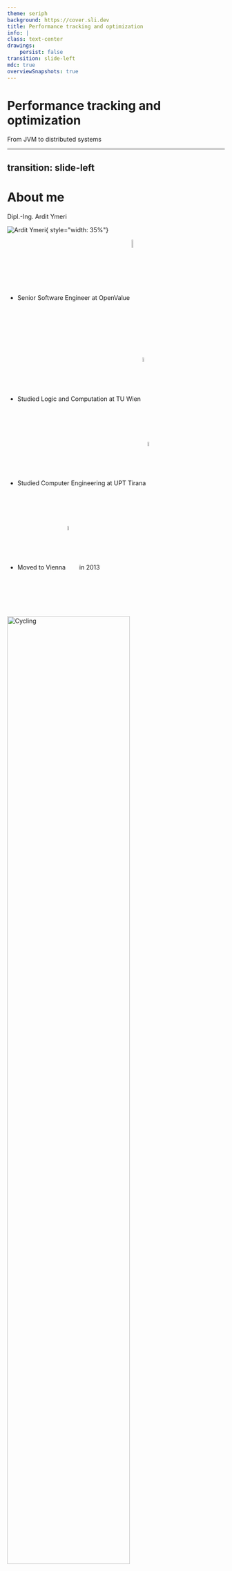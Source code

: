 ```yaml
---
theme: seriph
background: https://cover.sli.dev
title: Performance tracking and optimization
info: |
class: text-center
drawings: 
    persist: false 
transition: slide-left
mdc: true
overviewSnapshots: true
---
```


# Performance tracking and optimization

From JVM to distributed systems 

<div class="pt-12">
  <span @click="$slidev.nav.next" class="px-2 py-1 rounded cursor-pointer" hover="bg-white bg-opacity-10">
    <carbon:arrow-right class="inline"/>
  </span>
</div>

---
transition: slide-left
---

# About me

Dipl.-Ing. Ardit Ymeri 

<div grid="~ cols-2 gap-4">

<div>

![Ardit Ymeri](./media/ardit/Ardit-profile-pic.png){ style="width: 35%"}

 <ul>
  <li>Senior Software Engineer at OpenValue <img src="./media/logos/OpenValue-logo.png" style="display: inline; vertical-align: middle; width: 7%;" /></li>
  <li>Studied Logic and Computation at TU Wien <img src="./media/logos/tuwien-logo.svg" style="display: inline; vertical-align: middle; width: 5%;" /></li>
  <li>Studied Computer Engineering at UPT Tirana <img src="./media/logos/Logo-UPT-me-elemente-blu-277x300.png" style="display: inline; vertical-align: middle; width: 5%;" /></li>
  <li>Moved to Vienna <img src="./media/logos/2560px-Vienna_logo.webp" style="display: inline; vertical-align: middle; width: 5%;" /> in 2013</li>
 </ul>

 </div>

<div class="relative w-[300px] h-[300px]">
  <img v-click src="./media/ardit/ArditCycling.png" alt="Cycling" class="absolute inset-0" style="top: 0; left: 0; width: 75%;" />
  <img v-click src="./media/ardit/Ardits-guitar.png" alt="swimming" class="absolute inset-0" style="top: 35px; left: 35px; width: 75%;" />
  <img v-click src="./media/ardit/Ardit-Swimming.png" alt="swimming" class="absolute inset-0" style="top: -20px; left: 20px; width: 75%;" />
  <img v-click src="./media/ardit/Ardit-Hallstatt.png" alt="Image 3" class="absolute inset-0" style="top: 20px; left: -20px; width: 85%;" />
</div>

</div>

<!-- Find some pictures of me: 

  - summer pictures 
  - cycling pictures 
  - swimming pictures 
  - guitar picture 


 -->

<!-- 

- I work as consultant on insurance companies on behalf of Open Value. 

- I moved from albania to austria in 2013 because I wanted to study Logic and Computer Science 
at Vienna University of Technology. That's the reason I'm here now. 

- It's funny how you put enormous efforts on studying Logic and all theorems about computability theory 
only to end up working as a software developer in a financial institution .... because that's where the money is. 

I hope my boss doesn't hear that :D 

The reason why i'm saying this is I will mention a few tools today. I'm not working for any of them nor trying to promote any of them. 

In the past tho, I did spend some years working on Java refactoring tools.
And because of that, i had to dig deeper in the Java features and understand the language and its tools closely. 

-->

---
transition: fade-out
layout: center
level: 1
---

# Java Optimization

---
transition: fade-out
src: ./pages/string-literals.md
level: 2
---


---
transition: fade-out
layout: two-cols
layoutClass: gap-16
src: ./pages/string-concatenation-invokedynamic.md
level: 2
---


---
transition: fade-out
src: ./pages/measure-execution-time.md
level: 2

---


---
transition: fade-out
src: ./pages/jvm-architecture.md
level: 2
---



---
transition: fade-out
level: 2
---

# Java Microbenchmark Harness JMH 
A tool for accurate performance measurement in Java

<div grid="~ cols-2 gap-40">

<div>


Purpose: 
* Measure performance for (small) code snippets

Why use JMH for Benchmarking?
* consider JVM optimizations 
* warmup effects
* reliable, reproducible performance results
</div>

<div>

![Java Microbenchmark Harness](./media/PerformanceTracking-JMH.drawio.png){class="mx-auto block" style="width: 45%"}


</div>
</div>

---
transition: fade-out
level: 2
---

# JMH Examples - Loops vs Streams

```java
import org.openjdk.jmh.annotations.*;

@State(Scope.Thread)
public class SumBenchmark {

    private List<Integer> numbers;

    @Setup(Level.Trial)
    public void setup() {
        numbers = IntStream.range(1, 1_000_000).boxed().toList();
    }

    @Benchmark
    @BenchmarkMode(Mode.AverageTime)
    @OutputTimeUnit(TimeUnit.MILLISECONDS)
    public int sumUsingForLoop() {
        int sum = 0;
        for (int num : numbers) 
          sum += num;
        return sum;
    }
}

```

---
transition: fade-out
level: 2
---

# JMH Examples - Lambda vs Method Reference

```java
@Benchmark
@BenchmarkMode(Mode.AverageTime)
@OutputTimeUnit(TimeUnit.MILLISECONDS)
public List<String> convertToUppercaseUsingLambda() {
    return strings.stream()
            .map(s -> s.toUpperCase())
            .collect(Collectors.toList());
}

@Benchmark
@BenchmarkMode(Mode.AverageTime)
@OutputTimeUnit(TimeUnit.MILLISECONDS)
public List<String> convertToUppercaseUsingMethodReference() {
    return strings.stream()
            .map(String::toUpperCase)
            .collect(Collectors.toList());
}

```

---
transition: fade-out
level: 2
src: ./pages/jmh-loop-vs-stream.md
---



---
transition: fade-out
level: 2
src: ./pages/jmh-lambda-vs-method-reference.md
---

---
transition: fade-out
level: 2
---

# Profiling 
Analyze runtime behavior of an application

Why use profilers
* identify bottlenecks in the code 
* understand memory allocation and GC patterns
* gain insights into thread synchronization issues 

Popular profilers
* VisualVM
* YourKit
* JProfiler 
* Perf

---
transition: fade-out
level: 2
src: ./pages/profiling-out-of-memory.md
---

---
transition: fade-out
level: 2
src: ./pages/profiling-virtual-threads.md
---

---
transition: fade-out
layout: center
class: text-left
level: 1
---

# Distributed Services


<!-- <div>

![Distributed Services](./media/PerformanceTracking-DistributedServices.drawio.png){ style="width: 65%"}

</div> -->


---
transition: fade-out
level: 1
---

# Performance Tracking in Distributed Environments 

<br>

![Performance monitoring with Grafana](./media/PerformanceTracking-GrafanaAndPrometheusMonitoring.drawio.png){class="mx-auto block" style="width: 55%"}

<!-- -->

---
transition: fade-out
level: 2
---

# JMeter 

<br/>

<div grid="~ cols-2 gap-2">

<div>

  ![Prometheus Requests Count](./media/graphana/JMeter1.png){class="mx-auto block"}

</div>

<div>

  ![Prometheus Requests Count](./media/graphana/JMeter2.png){class="mx-auto block"}

</div>

</div>
  

<!-- -->

---
transition: fade-out
level: 2
---

# Prometheus 

<br/>

<div grid="~ cols-2 gap-2">

<div>

  ![Prometheus Requests Count](./media/graphana/Prometheus-3.png){class="mx-auto block"}

</div>

<div>

![Prometheus Requests Count](./media/graphana/Prometheus-2.png){class="mx-auto block"}

</div>

</div>

  

<!-- -->

---
transition: slide-left
level: 2
---

# Grafana 


<br/>

<div grid="~ cols-2 gap-2">

<div>

![Grafana](./media/graphana/Graphana1.png){class="mx-auto block"}

</div>

<div>



</div>

</div>



<!-- -->


---
transition: fade-out
layout: center
level: 1
---

# Nature of the problems 

---
transition: fade-out
level: 2
---

# Algorithmic Optimization Problems 

Improve efficiency of algorithms 

Profiling 


<div class="grid grid-cols-10 place-items-center gap-4">

  <div> 

  ![YourKit](./media/logos/yourkit_logo.svg){class="mx-auto block"}

  </div>

  <div> 

  ![JProfiler](./media/logos/Codework-Inc-jprofile.png){class="mx-auto block"}

  </div>

  <div> 
  
  ![VisualVM](./media/logos/visualvm_logo_big.png){class="mx-auto block"}
  
  </div>

  <div>

  ![JDK Mission Control](./media/logos/JDK_Mission_Control_(logo).png){class="mx-auto block" style="width: 70%"}
  
  </div>

  <div class="col-span-4">

 ![Java Flight Recorder](./media/profiler/FlightRecorder-2.png){class="mx-auto block" style="width: 70%"}
 

  </div>
</div>



Benchmarking & Monitoring

<div class="grid grid-cols-2 place-items-center gap-4">


<div> 

 ![Prometheus](./media/graphana/Prometheus-3.png){class="mx-auto block" style="width: 60%"}


</div>


<div> 

 ![Grafana](./media/graphana/Graphana1.png){class="mx-auto block" style="width: 70%"}

</div>


</div>




<!-- -->

---
transition: fade-out
level: 2
---

# Data-intensive problems 

* Split the work into multiple machines 
* Combine the result 


![Hadoop](./media/PerformanceTracking-HadoopMapReduce.drawio.png){class="mx-auto block" style="width: 70%"}

<!-- -->

---
transition: slide-left
level: 2
---

# Combinatorial/Exponential Search Problems  

Complexity Theory: NP-Hard or NP-Complete classes

* Easy to guess and check 
* Enormous search space 

Examples: 
- Routing problems 
- Graph partitioning 
- ...

Applications: 
- Logistics 
- Cryptography 
- Blockchain and cryptocurrency 
- ...

<!-- -->

---
transition: fade-out
level: 1
layout: center
---

# Blockchain Concepts

---
transition: fade-out
level: 1
---

# Blockchain - Node

<br/> 

![Performance monitoring with Grafana](./media/PerformanceTracking-Blockchain-Node.drawio.png){class="mx-auto block" style="width: 90%"}

<!-- -->


---
transition: slide-out
level: 1
---

# Blockchain Decentralized

<div>

![Performance monitoring with Grafana](./media/PerformanceTracking-Blockchain-Network-Full-mining-1.drawio.png){class="mx-auto block" style="width: 90%"}

</div>

---
transition: slide-out
level: 1
---

# Blockchain Decentralized

<div>

![Performance monitoring with Grafana](./media/PerformanceTracking-Blockchain-Network-Full-mining-2.drawio.png){class="mx-auto block" style="width: 90%"}

</div>

---
transition: slide-left
level: 1
---

# Blockchain Decentralized

<div>

![Performance monitoring with Grafana](./media/PerformanceTracking-Blockchain-Network-Full-mining-3.drawio.png){class="mx-auto block" style="width: 90%"}

</div>

<!-- -->

---
transition: fade-out
level: 1
layout: center
---

# Quantum Computing

---
transition: fade-out
level: 1
---

# Quantum Computing - Fundamentals 

<div grid="~ cols-2 gap-2">

<div>


![Qubits Superposition](./media/PerformanceTracking-Quantum.drawio.png){class="mx-auto block" style="width: 67%"}

</div>

<div>



![Qubits Decoherence](./media/PerformanceTracking-QuantumDecoherence.drawio.png){class="mx-auto block" style="width: 52%"}

</div>

<div class="col-span-2">

![Qubits Decoherence](./media/PerformanceTracking-QuantumEntanglement.drawio.png){class="mx-auto block" style="width: 50%"}

</div>

</div>

<!-- 

When it comes to quantum computing, the fundamental unit of information is a Qubit. Which is analogous to the bits in classical computing, but it has some substantial differences. 

Understanding the differences requires some basic understanding of four key principles of quantum mechanics. 

Superposition - While classical bits can exists in either of two states - typically represented by 0 and 1, a Qubit can also be in a superposition of both states. 
Superposition is the state in which a quantum particle or system can represent not just one possibility, but a combination of multiple possibilities that can be expressed with probability magnitudes. 

Decoherence -  Decoherence is the process in which quantum particles and systems can decay, collapse or change, converting into single states measurable by classical physics.  

Entanglement - Entanglement is the process in which multiple quantum particles become correlated more strongly than regular probability allows.

Interference - Interference is the phenomenon in which entangled quantum states can interact and produce more and less likely probabilities.


Qubits


A qubit can behave like a bit and store either a zero or a one, but it can also be a weighted combination of zero and one at the same time. 
When combined, qubits in superposition can scale exponentially. 
Two qubits can compute with four pieces of information, three can compute with eight, and four can compute with sixteen.

However, each qubit can only output a single bit of information at the end of the computation. 
Quantum algorithms work by storing and manipulating information in a way inaccessible to classical computers, which can provide speedups for certain problems.


Generally, qubits are created by manipulating and measuring quantum particles (the smallest known building blocks of the physical universe), such as photons, electrons, trapped ions and atoms. 
Qubits can also engineer systems that behave like a quantum particle, as in superconducting circuits.


How the principles work together

To better understand quantum computing, consider that two counterintuitive ideas can both be true. The first is that objects that can be measured—qubits in superposition with defined probability amplitudes—behave randomly. The second is that objects too distant to influence each other—entangled qubits—can still behave in ways that, though individually random, are somehow strongly correlated. 

A computation on a quantum computer works by preparing a superposition of computational states. 
A quantum circuit, prepared by the user, uses operations to generate entanglement, leading to interference between these different states, as governed by an algorithm. 
Many possible outcomes are canceled out through interference, while others are amplified. 
The amplified outcomes are the solutions to the computation.

-->

---
transition: slide-left
level: 1
---

# Quantum computing - Applications

- Quantum simulation 
- Cryptography 
- Chemistry 
- Material and drug production 
- Machine learning
- ... 


<!-- 

When is quantum computing superior?

For most kinds of tasks and challenges, traditional computers are expected to remain the best solution. 
But when scientists and engineers encounter certain very complex problems, that’s where quantum comes into play.
For these types of difficult calculations, even the most powerful supercomputers (big machines with thousands of traditional cores and processors) pale in comparison to quantum computing’s power. 
That’s because even supercomputers are binary code-based machines reliant on 20th-century transistor technology. 
Classical computers are simply unable to process such complex problems.

Complex problems are problems with lots of variables interacting in complicated ways. Modeling the behavior of individual atoms in a molecule is a complex problem, because of all the different electrons interacting with one another. Identifying new physics in a supercollider is also a complex problem. There are some complex problems that we do not know how to solve with classical computers at any scale.

A classical computer might be great at difficult tasks like sorting through a big database of molecules. 
But it struggles to solve more complex problems, like simulating how those molecules behave. 
Today, if scientists want to know how a molecule will behave, they must synthesize it and experiment with it in the real world. 
If they want to know how a slight tweak would impact its behavior, they usually need to synthesize the new version and run their experiment all over again. 
This is an expensive, time-consuming process that impedes progress in fields as diverse as medicine and semiconductor design.

A classical supercomputer might try to simulate molecular behavior with brute force, by using its many processors to explore every possible way every part of the molecule might behave. But as it moves past the simplest, most straightforward molecules available, the supercomputer stalls. 
No computer has the working memory to handle all the possible permutations of molecular behavior by using any known methods.

Quantum algorithms take a new approach to these sorts of complex problems—creating multidimensional computational spaces or running calculations that behave much like these molecules themselves. 
This turns out to be a much more efficient way of solving complex problems like chemical simulations. 

Engineering firms, financial institutions and global shipping companies—among others—are exploring use cases where quantum computers could solve important problems in their fields. 
An explosion of benefits from quantum research and development is taking shape on the horizon. 
As quantum hardware scales and quantum algorithms advance, many big, important problems like molecular simulation should find solutions.

Quantum computing use cases

First theorized in the early 1980s, it wasn’t until 1994 that MIT mathematician Peter Shor published one of the first practical real-world applications for a quantum machine. 
Shor’s algorithm for integer factorization demonstrated how a quantum mechanical computer could potentially break the most advanced cryptography systems of the time—some of which are still used today. 
Shor’s findings demonstrated a viable application for quantum systems, with dramatic implications for not just cybersecurity, but many other fields. 

Quantum computers excel at solving certain complex problems with the potential to speed up the processing of large-scale data sets. 
From the development of new drugs and performing machine learning in a new way to supply-chain optimization and climate change challenges, quantum computing might hold the key to breakthroughs in a number of critical industries.

Pharmaceuticals
Quantum computers capable of simulating molecular behavior and biochemical reactions could massively speed up the research and development of life-saving new drugs and medical treatments. 

Chemistry
For the same reasons quantum computers could impact medical research, they might also provide undiscovered solutions for mitigating dangerous or destructive chemical byproducts. 
Quantum computing could lead to improved catalysts that enable petrochemical alternatives or better processes for the carbon breakdown necessary for combating climate-threatening emissions. 

Machine learning
As interest and investment in artificial intelligence (AI) and related fields like machine learning ramps up, researchers are pushing AI models to new extremes, testing the limits of our existing hardware and demanding tremendous energy consumption. 
There is evidence that some quantum algorithms might be able to look at datasets in a new way, providing a speedup for some machine learning problems.

-->

---
transition: slide-left
level: 1
---

# Take Away  
- Know your tools: sometimes they help optimizing performance 
- Identify the pain-points first. Then try to eliminate them 
- In distributed systems this is easier said then done 
- Complex problems - practically infinite time complexity 
- Looking forward to Quantum 



---
layout: center
class: text-left
---

# Resources

[Documentation](https://sli.dev) · [GitHub](https://github.com/slidevjs/slidev) · [Showcases](https://sli.dev/resources/showcases)

Quantum computing: 
- [IBM - What is quantum computing](https://www.ibm.com/topics/quantum-computing)
- [The quantum clock is ticking: How quantum safe is your organization?](https://www.ibm.com/thought-leadership/institute-business-value/en-us/report/quantum-safe)


<br/>
<br/>

# Thank you 

<PoweredBySlidev mt-10 />
